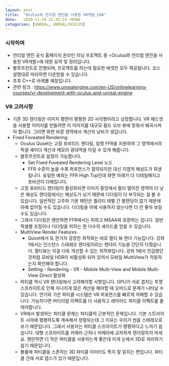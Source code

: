 ```yaml
---
layout: post
title:  "Oculus와 언리얼 엔진을 사용한 VR개발_C04"
date:   2020-11-29 21:35:19 +0900
categories: [UNREAL, UNREAL/OCULUS]
---
```


### 시작하며
- 언리얼 엔진 공식 홈페이지 온라인 러닝 프로젝트 중 \<Oculus와 언리얼 엔진을 사용한 VR개발\>에 대한 요약 및 정리입니다.
- 블루프린트로 진행되며, 프로젝트를 하는데 필요한 에셋은 모두 제공됩니다. 코스 설명대로 따라하면 다운받을 수 있습니다.
- 추후 C++로 바꿔볼 예정입니다.
- 관련 링크 : https://www.unrealengine.com/en-US/onlinelearning-courses/vr-development-with-oculus-and-unreal-engine

### VR 고려사항
- 기존 3D 렌더링은 이미지 평면이 평평한 2D 사각형이라고 상정합니다. VR 헤드셋을 사용할 이미지를 만들려면 이 이미지를 대규모 필드 오브 뷰에 맞춰서 왜곡시켜야 합니다. 그러면 화면 바깥 영역에서 계산의 낭비가 생깁니다.
- Fixed Foveated Rendering
  - Oculus Quset는 고정 포비티드 렌더링, 일명 FFR을 지원하여 그 영역에서의 픽셀 셰이더 계산과 메모리 광대역을 아낄 수 있게 해줍니다.
  - 블루프린트로 설정이 가능합니다.
    - Set Fixed Foveated Rendering Level 노드
    - FFR 수준이 높을 수록 퍼포먼스가 절약되지만 대신 지엽적 해상도가 희생됩니다. 유일한 예외는 FFR High Top인데 화면 아래가 더 디테일해지고 포비션이 더해집니다.
  - 고정 포비티드 렌더링이 활성화되면 이미지 중앙에서 멀리 떨어진 영역의 더 낮은 해상도 렌더링에서는 해상도가 낮기 때문에 디더링이 더 부각되는 걸 볼 수 있습니다. 일반적인 고주파 기본 패턴은 퀄리티 레벨 간 블렌딩이 없기 때문에 아예 없어질 수도 있습니다. 디더링을 아예 사용하지 않는다면 더 안 좋아 보일 수도 있습니다.
  - 그래서 디더링은 웬만하면 FFR에서는 피하고 MSAA와 호환하는 겁니다. 일반 픽셀별 조정이나 디더링을 피하는 한 다수의 셰이드를 얻을 수 있습니다.
  - MultiView Render Features
    - Quset에서 또 한가지 굉장한 최적화는 바로 멀티 뷰 렌더 기능입니다. 강좌 1에서는 인스턴스 스테레오 렌더링이라는 렌더러 기능을 간단히 다뤘습니다. 멀티뷰는 이걸 더욱 개선할 수 있는 최적화입니다. 강좌 1에서 언급했던 것처럼 모바일 HDR이 비활성화 되어 있어서 모바일 MultiView가 작동하는지 확인해야 합니다.
    - Setting - Rendering - VR - Mobile Multi-View and Mobile Multi-View Direct 활성화
  - 파티클 역시 VR 렌더링에서 고려해야할 사항입니다. GPU가 서로 겹치는 투명 스프라이트로 인해 지나치게 많은 계산을 해야할 때 오버드로 문제가 나타날 수 있습니다. 연기와 가은 파티클 시스템은 VR 퍼포먼스를 빠르게 저해할 수 있습니다. 가능하다면 머티리얼 이펙트를 더 사용하고 레이어드 파티클 이펙트를 줄여야합니다.
  - VR에서 발생하는 파티클 문제는 파티클의 근본적인 문제입니다. 기본 스트라이트 시야에 평평하도록 계속해서 정렬되는데 그 이유는 우리가 씬을 스테레오로 보기 때문입니다. 그래서 사용자는 파티클 스프라이트가 평평하다고 느끼기 쉽습니다. 대형 스프라이트를 카메라 근처나 카메라에 교차하게 렌더링하지 마세요. 웬만하면 더 작은 파티클을 사용하는게 좋은데 이게 눈에서 3D로 처리하기 쉽기 때문입니다.
  - 볼륨에 파티클을 스폰하는 3D 파티클 이미터도 특히 잘 읽히는 편입니다. 파티클 간에 서로 뎁스가 있기 때문입니다.
  
